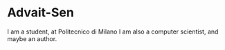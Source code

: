 # Advait-Sen 
I am a student, at Politecnico di Milano
I am also a computer scientist, and maybe an author.

